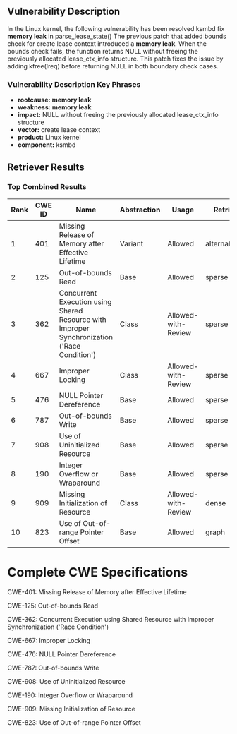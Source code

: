 ## Vulnerability Description
In the Linux kernel, the following vulnerability has been resolved ksmbd fix ****memory leak**** in parse_lease_state() The previous patch that added bounds check for create lease context introduced a ****memory leak****. When the bounds check fails, the function returns NULL without freeing the previously allocated lease_ctx_info structure. This patch fixes the issue by adding kfree(lreq) before returning NULL in both boundary check cases.

### Vulnerability Description Key Phrases
- **rootcause:** **memory leak**
- **weakness:** **memory leak**
- **impact:** NULL without freeing the previously allocated lease_ctx_info structure
- **vector:** create lease context
- **product:** Linux kernel
- **component:** ksmbd

## Retriever Results

### Top Combined Results

| Rank | CWE ID | Name | Abstraction | Usage  | Retrievers | Individual Scores |
|------|--------|------|-------------|-------|------------|-------------------|
| 1 | 401 | Missing Release of Memory after Effective Lifetime | Variant | Allowed | alternate_terms | 1.000 |
| 2 | 125 | Out-of-bounds Read | Base | Allowed | sparse | 0.370 |
| 3 | 362 | Concurrent Execution using Shared Resource with Improper Synchronization ('Race Condition') | Class | Allowed-with-Review | sparse | 0.355 |
| 4 | 667 | Improper Locking | Class | Allowed-with-Review | sparse | 0.354 |
| 5 | 476 | NULL Pointer Dereference | Base | Allowed | sparse | 0.345 |
| 6 | 787 | Out-of-bounds Write | Base | Allowed | sparse | 0.331 |
| 7 | 908 | Use of Uninitialized Resource | Base | Allowed | sparse | 0.325 |
| 8 | 190 | Integer Overflow or Wraparound | Base | Allowed | sparse | 0.321 |
| 9 | 909 | Missing Initialization of Resource | Class | Allowed-with-Review | dense | 0.533 |
| 10 | 823 | Use of Out-of-range Pointer Offset | Base | Allowed | graph | 0.002 |



# Complete CWE Specifications

CWE-401: Missing Release of Memory after Effective Lifetime

CWE-125: Out-of-bounds Read

CWE-362: Concurrent Execution using Shared Resource with Improper Synchronization ('Race Condition')

CWE-667: Improper Locking

CWE-476: NULL Pointer Dereference

CWE-787: Out-of-bounds Write

CWE-908: Use of Uninitialized Resource

CWE-190: Integer Overflow or Wraparound

CWE-909: Missing Initialization of Resource

CWE-823: Use of Out-of-range Pointer Offset